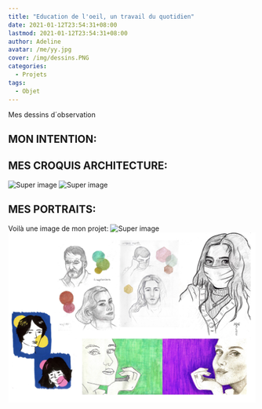 ```yaml
---
title: "Education de l'oeil, un travail du quotidien"
date: 2021-01-12T23:54:31+08:00
lastmod: 2021-01-12T23:54:31+08:00
author: Adeline
avatar: /me/yy.jpg
cover: /img/dessins.PNG
categories:
  - Projets
tags:
  - Objet
---
```


Mes dessins d´observation

<!--more-->

## MON INTENTION:


## MES CROQUIS ARCHITECTURE:

![Super image](/img/archi_carnet1.PNG)
![Super image](/img/archi_carnet2.PNG)

## MES PORTRAITS:

Voilà une image de mon projet:
![Super image](/img/portraits_carnet1.PNG)
![Super image](/img/portraits_carnet2.jpg)

